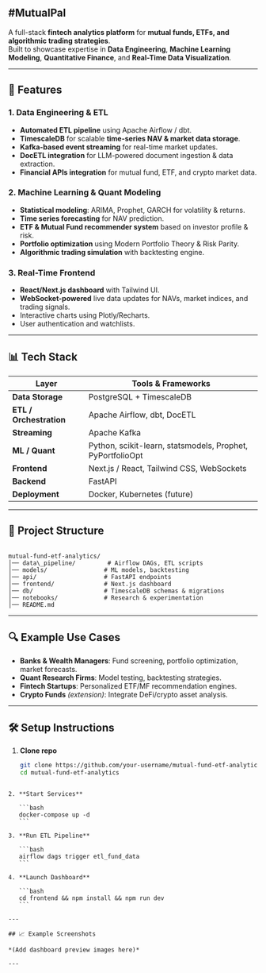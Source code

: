 #MutualPal
---
A full-stack **fintech analytics platform** for **mutual funds, ETFs, and algorithmic trading strategies**.  
Built to showcase expertise in **Data Engineering**, **Machine Learning Modeling**, **Quantitative Finance**, and **Real-Time Data Visualization**.

---

## 🚀 Features

### **1. Data Engineering & ETL**
- **Automated ETL pipeline** using Apache Airflow / dbt.
- **TimescaleDB** for scalable **time-series NAV & market data storage**.
- **Kafka-based event streaming** for real-time market updates.
- **DocETL integration** for LLM-powered document ingestion & data extraction.
- **Financial APIs integration** for mutual fund, ETF, and crypto market data.

### **2. Machine Learning & Quant Modeling**
- **Statistical modeling**: ARIMA, Prophet, GARCH for volatility & returns.
- **Time series forecasting** for NAV prediction.
- **ETF & Mutual Fund recommender system** based on investor profile & risk.
- **Portfolio optimization** using Modern Portfolio Theory & Risk Parity.
- **Algorithmic trading simulation** with backtesting engine.

### **3. Real-Time Frontend**
- **React/Next.js dashboard** with Tailwind UI.
- **WebSocket-powered** live data updates for NAVs, market indices, and trading signals.
- Interactive charts using Plotly/Recharts.
- User authentication and watchlists.

---

## 📊 Tech Stack

| Layer | Tools & Frameworks |
|-------|--------------------|
| **Data Storage** | PostgreSQL + TimescaleDB |
| **ETL / Orchestration** | Apache Airflow, dbt, DocETL |
| **Streaming** | Apache Kafka |
| **ML / Quant** | Python, scikit-learn, statsmodels, Prophet, PyPortfolioOpt |
| **Frontend** | Next.js / React, Tailwind CSS, WebSockets |
| **Backend** | FastAPI |
| **Deployment** | Docker, Kubernetes (future) |

---

## 📂 Project Structure

```

mutual-fund-etf-analytics/
│── data\_pipeline/         # Airflow DAGs, ETL scripts
│── models/                # ML models, backtesting
│── api/                   # FastAPI endpoints
│── frontend/              # Next.js dashboard
│── db/                    # TimescaleDB schemas & migrations
│── notebooks/             # Research & experimentation
│── README.md

````

---

## 🔍 Example Use Cases

- **Banks & Wealth Managers**: Fund screening, portfolio optimization, market forecasts.
- **Quant Research Firms**: Model testing, backtesting strategies.
- **Fintech Startups**: Personalized ETF/MF recommendation engines.
- **Crypto Funds** *(extension)*: Integrate DeFi/crypto asset analysis.

---

## 🛠️ Setup Instructions

1. **Clone repo**
   ```bash
   git clone https://github.com/your-username/mutual-fund-etf-analytics.git
   cd mutual-fund-etf-analytics
````

2. **Start Services**

   ```bash
   docker-compose up -d
   ```

3. **Run ETL Pipeline**

   ```bash
   airflow dags trigger etl_fund_data
   ```

4. **Launch Dashboard**

   ```bash
   cd frontend && npm install && npm run dev
   ```

---

## 📈 Example Screenshots

*(Add dashboard preview images here)*

---
